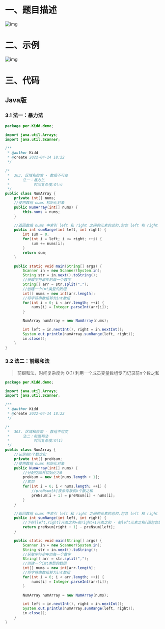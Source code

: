 ### <title>区域和检索 - 数组不可变</title>

# 一、题目描述

![img](https://img-blog.csdnimg.cn/62fb131eec244208bc5a2701b73309a3.png?x-oss-process=image/watermark,type_d3F5LXplbmhlaQ,shadow_50,text_Q1NETiBA5bmy5bmy6ISG6ISG55qE5bCP6aW85bmyNjY4OA==,size_11,color_FFFFFF,t_70,g_se,x_16)

# 二、示例

![img](https://img-blog.csdnimg.cn/a177b7f391ee4d81a627e263d90d5f5d.png?x-oss-process=image/watermark,type_d3F5LXplbmhlaQ,shadow_50,text_Q1NETiBA5bmy5bmy6ISG6ISG55qE5bCP6aW85bmyNjY4OA==,size_10,color_FFFFFF,t_70,g_se,x_16)

# 三、代码

## Java版

### 3.1 法一：暴力法

```java
package per.Kidd.demo;

import java.util.Arrays;
import java.util.Scanner;

/**
 * @author Kidd
 * @create 2022-04-14 18:22
 */

/*
 *  303. 区域和检索 - 数组不可变
 *      法一：暴力法
 *           时间复杂度:O(n)
 */
public class NumArray {
    private int[] nums;
    //使用数组 nums 初始化对象
    public NumArray(int[] nums) {
        this.nums = nums;
    }

    //返回数组 nums 中索引 left 和 right 之间的元素的总和,包含 left 和 right 两点
    public int sumRange(int left, int right) {
        int sum = 0;
        for(int i = left; i <= right; ++i) {
            sum += nums[i];
        }
        return sum;
    }

    public static void main(String[] args) {
        Scanner in = new Scanner(System.in);
        String str = in.next().toString();
        //获取字符串中的每一个数字
        String[] arr = str.split(",");
        //创建一个int类型的数组
        int[] nums = new int[arr.length];
        //将字符串数组转为int数组
        for(int i = 0; i < arr.length; ++i) {
            nums[i] = Integer.parseInt(arr[i]);
        }

        NumArray numArray = new NumArray(nums);

        int left = in.nextInt(), right = in.nextInt();
        System.out.println(numArray.sumRange(left, right));
        in.close();
    }
}
```

### 3.2 法二：前缀和法

> 前缀和法，时间复杂度为 O(1)
> 利用一个成员变量数组专门记录前n个数之和

```java
package per.Kidd.demo;

import java.util.Arrays;
import java.util.Scanner;

/**
 * @author Kidd
 * @create 2022-04-14 18:22
 */

/*
 *  303. 区域和检索 - 数组不可变
 *      法二：前缀和法
 *           时间复杂度:O(1)
 */
public class NumArray {
    //记录前n个数之和
    private int[] preNsum;
    //使用数组 nums 初始化对象
    public NumArray(int[] nums) {
        //分配空间并初始化为0
        preNsum = new int[nums.length + 1];
        //累加
        for(int i = 0; i < nums.length; ++i) {
            //preNsum[k]表示存放前k个数之和
            preNsum[i + 1] = preNsum[i] + nums[i];
        }
    }

    //返回数组 nums 中索引 left 和 right 之间的元素的总和,包含 left 和 right 两点
    public int sumRange(int left, int right) {
        //下标[left,right]元素之和=前right+1元素之和 - 前left元素之和(因包含端点元素，故不是前left+1元素之和)
        return preNsum[right + 1] - preNsum[left];
    }

    public static void main(String[] args) {
        Scanner in = new Scanner(System.in);
        String str = in.next().toString();
        //获取字符串中的每一个数字
        String[] arr = str.split(",");
        //创建一个int类型的数组
        int[] nums = new int[arr.length];
        //将字符串数组转为int数组
        for(int i = 0; i < arr.length; ++i) {
            nums[i] = Integer.parseInt(arr[i]);
        }

        NumArray numArray = new NumArray(nums);

        int left = in.nextInt(), right = in.nextInt();
        System.out.println(numArray.sumRange(left, right));
        in.close();
    }
}
```

